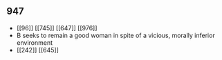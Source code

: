 ## 947
- [[96]] [[745]] [[647]] [[976]] 
- B seeks to remain a good woman in spite of a vicious, morally inferior environment
- [[242]] [[645]] 

